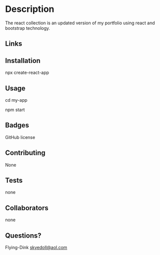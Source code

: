 
# Description
The react collection is an updated version of my portfolio using react and bootstrap  technology.

## Links


## Installation
npx create-react-app


## Usage
cd my-app

npm start





## Badges
GitHub license


## Contributing
None

## Tests
none

## Collaborators
none

## Questions?
Flying-Dink skyedoll@aol.com
